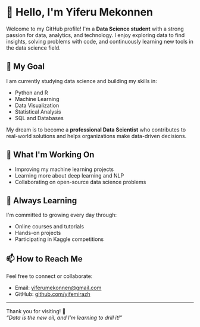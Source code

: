 # 👋 Hello, I'm Yiferu Mekonnen

Welcome to my GitHub profile! I'm a **Data Science student** with a strong passion for data, analytics, and technology. I enjoy exploring data to find insights, solving problems with code, and continuously learning new tools in the data science field.

## 🎯 My Goal

I am currently studying data science and building my skills in:
- Python and R
- Machine Learning
- Data Visualization
- Statistical Analysis
- SQL and Databases

My dream is to become a **professional Data Scientist** who contributes to real-world solutions and helps organizations make data-driven decisions.

## 📌 What I'm Working On

- Improving my machine learning projects
- Learning more about deep learning and NLP
- Collaborating on open-source data science problems

## 🌱 Always Learning

I'm committed to growing every day through:
- Online courses and tutorials
- Hands-on projects
- Participating in Kaggle competitions

## 📫 How to Reach Me

Feel free to connect or collaborate:
- Email: yiferumekonnen@gmail.com
- GitHub: [github.com/yifemirazh](https://github.com/yifemirazh)

---

Thank you for visiting! 🚀  
*“Data is the new oil, and I’m learning to drill it!”*
